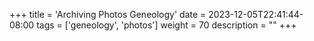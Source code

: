 +++
title = 'Archiving Photos Geneology'
date = 2023-12-05T22:41:44-08:00
tags = ['geneology', 'photos']
weight = 70
description = ""
+++
